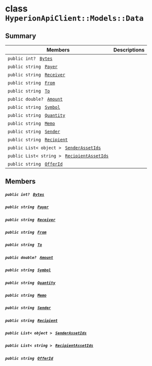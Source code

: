 # class `HyperionApiClient::Models::Data` 

## Summary

 Members                                | Descriptions                                
----------------------------------------|---------------------------------------------
`public int? ` [`Bytes`](#class_hyperion_api_client_1_1_models_1_1_data_1adf16e0dbf6b6ba745d5f11ef3aa3a6a5) | 
`public string ` [`Payer`](#class_hyperion_api_client_1_1_models_1_1_data_1a6608e5d25e3fe2dea28a444f5b629e31) | 
`public string ` [`Receiver`](#class_hyperion_api_client_1_1_models_1_1_data_1a615f241c2af9af40ff4959b7d923f6c8) | 
`public string ` [`From`](#class_hyperion_api_client_1_1_models_1_1_data_1abea3e2270c50cc8aff2a21c2c568e3e5) | 
`public string ` [`To`](#class_hyperion_api_client_1_1_models_1_1_data_1a338dea598ec4302665cf1d9d1ba725c5) | 
`public double? ` [`Amount`](#class_hyperion_api_client_1_1_models_1_1_data_1a7ac476730a69e0f3fbf277e1822a1c04) | 
`public string ` [`Symbol`](#class_hyperion_api_client_1_1_models_1_1_data_1a598b75bfd99d152464ba0da8db597986) | 
`public string ` [`Quantity`](#class_hyperion_api_client_1_1_models_1_1_data_1ad1a71f2709ff0038efdd470828af2506) | 
`public string ` [`Memo`](#class_hyperion_api_client_1_1_models_1_1_data_1ae120ff01d30f40e9771e30e58f1a1d7f) | 
`public string ` [`Sender`](#class_hyperion_api_client_1_1_models_1_1_data_1a1b232bbfee56897b8dc216b254d7be56) | 
`public string ` [`Recipient`](#class_hyperion_api_client_1_1_models_1_1_data_1a0521789ddd66ae61b65124add814733e) | 
`public List< object > ` [`SenderAssetIds`](#class_hyperion_api_client_1_1_models_1_1_data_1ace96933c6aec1576ce06f44652137ea5) | 
`public List< string > ` [`RecipientAssetIds`](#class_hyperion_api_client_1_1_models_1_1_data_1ad1dd602090cfb437456e2544350bfc15) | 
`public string ` [`OfferId`](#class_hyperion_api_client_1_1_models_1_1_data_1a176ccbd661a78c99444e637ed0af4c6e) | 

## Members

##### `public int? ` [`Bytes`](#class_hyperion_api_client_1_1_models_1_1_data_1adf16e0dbf6b6ba745d5f11ef3aa3a6a5) 

##### `public string ` [`Payer`](#class_hyperion_api_client_1_1_models_1_1_data_1a6608e5d25e3fe2dea28a444f5b629e31) 

##### `public string ` [`Receiver`](#class_hyperion_api_client_1_1_models_1_1_data_1a615f241c2af9af40ff4959b7d923f6c8) 

##### `public string ` [`From`](#class_hyperion_api_client_1_1_models_1_1_data_1abea3e2270c50cc8aff2a21c2c568e3e5) 

##### `public string ` [`To`](#class_hyperion_api_client_1_1_models_1_1_data_1a338dea598ec4302665cf1d9d1ba725c5) 

##### `public double? ` [`Amount`](#class_hyperion_api_client_1_1_models_1_1_data_1a7ac476730a69e0f3fbf277e1822a1c04) 

##### `public string ` [`Symbol`](#class_hyperion_api_client_1_1_models_1_1_data_1a598b75bfd99d152464ba0da8db597986) 

##### `public string ` [`Quantity`](#class_hyperion_api_client_1_1_models_1_1_data_1ad1a71f2709ff0038efdd470828af2506) 

##### `public string ` [`Memo`](#class_hyperion_api_client_1_1_models_1_1_data_1ae120ff01d30f40e9771e30e58f1a1d7f) 

##### `public string ` [`Sender`](#class_hyperion_api_client_1_1_models_1_1_data_1a1b232bbfee56897b8dc216b254d7be56) 

##### `public string ` [`Recipient`](#class_hyperion_api_client_1_1_models_1_1_data_1a0521789ddd66ae61b65124add814733e) 

##### `public List< object > ` [`SenderAssetIds`](#class_hyperion_api_client_1_1_models_1_1_data_1ace96933c6aec1576ce06f44652137ea5) 

##### `public List< string > ` [`RecipientAssetIds`](#class_hyperion_api_client_1_1_models_1_1_data_1ad1dd602090cfb437456e2544350bfc15) 

##### `public string ` [`OfferId`](#class_hyperion_api_client_1_1_models_1_1_data_1a176ccbd661a78c99444e637ed0af4c6e) 

